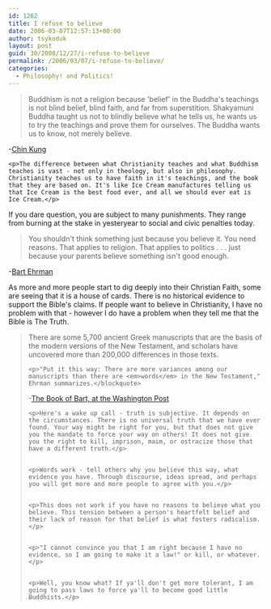 ```yaml
---
id: 1262
title: I refuse to believe
date: 2006-03-07T12:57:13+00:00
author: tsykoduk
layout: post
guid: 30/2008/12/27/i-refuse-to-believe
permalink: /2006/03/07/i-refuse-to-believe/
categories:
  - Philosophy! and Politics!
---
```

<blockquote>Buddhism is not a religion because 'belief' in the Buddha's teachings is not blind belief, blind faith, and far from superstition. Shakyamuni Buddha taught us not to blindly believe what he tells us, he wants us to try the teachings and prove them for ourselves. The Buddha wants us to know, not merely believe.</blockquote>
-<a href="http://www.brown.edu/students/Buddhism_Society/profiledir/chinkung.html">Chin Kung</a><a href="http://www.brown.edu/students/Buddhism_Society/profiledir/chinkung.html"> </a>

	<p>The difference between what Christianity teaches and what Buddhism teaches is vast - not only in theology, but also in philosophy. Christianity teaches us to have faith in it's teachings, and the book that they are based on. It's like Ice Cream manufactures telling us that Ice Cream is the best food ever, and all we should ever eat is Ice Cream.</p>


If you dare question, you are subject to many punishments. They range from burning at the stake in yesteryear to social and civic penalties today.
<blockquote>You shouldn't think something just because you believe it. You need reasons. That applies to religion. That applies to politics . . . just because your parents believe something isn't good enough.</blockquote>
-<a href="http://en.wikipedia.org/wiki/Bart_Ehrman">Bart Ehrman</a>

As more and more people start to dig deeply into their Christian Faith, some are seeing that it is a house of cards. There is no historical evidence to support the Bible's claims. If people want to believe in Christianity, I have no problem with that - however I do have a problem when they tell me that the Bible is The Truth.
<blockquote>There are some 5,700 ancient Greek manuscripts that are the basis of the modern versions of the New Testament, and scholars have uncovered more than 200,000 differences in those texts.

	<p>"Put it this way: There are more variances among our manuscripts than there are <em>words</em> in the New Testament," Ehrman summarizes.</blockquote>
-<a href="http://www.washingtonpost.com/wp-dyn/content/article/2006/03/04/AR2006030401369.html?sub=AR">The Book of Bart, at the Washington Post</a></p>


	<p>Here's a wake up call - truth is subjective. It depends on the circumstances. There is no universal truth that we have ever found. Your way might be right for you, but that does not give you the mandate to force your way on others! It does not give you the right to kill, imprison, maim, or ostracize those that have a different truth.</p>


	<p>Words work - tell others why you believe this way, what evidence you have. Through discourse, ideas spread, and perhaps you will get more and more people to agree with you.</p>


	<p>This does not work if you have no reasons to believe what you believe. This tension between a person's heartfelt belief and their lack of reason for that belief is what fosters radicalism.</p>


	<p>"I cannot convince you that I am right because I have no evidence, so I am going to make it a law!" or kill, or whatever.</p>


	<p>Well, you know what? If ya'll don't get more tolerant, I am going to pass laws to force ya'll to become good little Buddhists.</p>